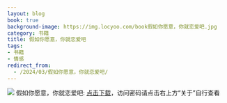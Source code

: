 ```yaml
---
layout: blog
book: true
background-image: https://img.locyoo.com/book假如你愿意，你就恋爱吧.jpg
category: 书籍
title: 假如你愿意，你就恋爱吧
tags:
- 书籍
- 情感
redirect_from:
  - /2024/03/假如你愿意，你就恋爱吧/
---
```

![](https://img.locyoo.com/book假如你愿意，你就恋爱吧.jpg)
假如你愿意，你就恋爱吧: <a name = "ref1" href="https://url18.ctfile.com/f/50983618-1041681841-bd0ba6?p=3619">点击下载</a>，访问密码请点击右上方“关于”自行查看